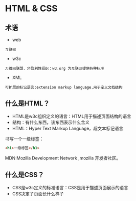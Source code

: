 # HTML & CSS

## 术语

+ web

``互联网``

+ w3c

``万维网联盟，非盈利性组织：w3.org 为互联网提供各种标准``

+ XML

``可扩展的标记语言:extension markup language,用于定义文档结构``

## 什么是HTML？

+ HTML是w3c组织定义的语言：HTML用于描述页面结构的语言
+ 结构：有什么东西，该东西表示什么含义
+ HTML：Hyper Text Markup Language，超文本标记语言

书写一个一级标签：
```html
<h1>一级标签</h1>
```
MDN:Mozilla Development Network ,mozilla 开发者社区。

## 什么是CSS？

+ CSS是w3c定义的标准语言：CSS是用于描述页面展示的语言
+ CSS决定了页面长什么样子
